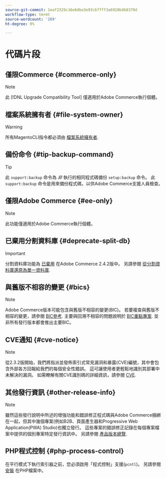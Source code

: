 ```yaml
---
source-git-commit: 1eaf2329c16e6dbe3e93cb7fff3a6920b4b8379d
workflow-type: tm+mt
source-wordcount: '269'
ht-degree: 0%

---
```

# 代碼片段

## 僅限Commerce {#commerce-only}

>[!NOTE]
>
>此 [!DNL Upgrade Compatibility Tool] 僅適用於Adobe Commerce執行個體。

<!-- Configuration guide snippets -->

## 檔案系統擁有者 {#file-system-owner}

>[!WARNING]
>
>所有MagentoCLI指令都必須由 [檔案系統擁有者](/help/configuration/cli/config-cli.md#prerequisites).

## 備份命令 {#tip-backup-command}

>[!TIP]
>
>此 `support:backup` 命令為 _非_ 執行的相同程式碼備份 `setup:backup` 命令。 此 `support:backup` 命令是用來備份程式碼，以供Adobe Commerce支援人員檢查。

## 僅限Adobe Commerce {#ee-only}

>[!NOTE]
>
>此功能僅適用於Adobe Commerce執行個體。

## 已棄用分割資料庫 {#deprecate-split-db}

>[!IMPORTANT]
>
>分割資料庫功能為 [已棄用](https://community.magento.com/t5/Magento-DevBlog/Deprecation-of-Split-Database-in-Magento-Commerce/ba-p/465187?_ga=2.128934671.2024864496.1657558157-1596100530.1657558157) 在Adobe Commerce 2.4.2版中。 另請參閱 [從分割資料庫還原為單一資料庫](/help/configuration/storage/revert-split-database.md).

<!-- End of Configuration guide snippets -->

## 與舊版不相容的變更 {#bics}

>[!NOTE]
>
>Adobe Commerce版本可能包含與舊版不相容的變更(BIC)。 若要複查與舊版不相容的變更，請參閱 [BIC參考](https://developer.adobe.com/commerce/php/development/backward-incompatible-changes/reference/). 主要與回溯不相容的問題說明於 [BIC重點專案](https://developer.adobe.com/commerce/php/development/backward-incompatible-changes/highlights/). 並非所有發行版本都會推出主要BIC。

## CVE通知 {#cve-notice}

>[!NOTE]
>
>從2.3.2版開始，我們將指派並發佈索引式常見漏洞和暴露(CVE)編號，其中會包含外部各方回報給我們的每個安全性錯誤。 這可讓使用者更輕鬆地識別其部署中未解決的漏洞。 如需瞭解有關CVE識別碼的詳細資訊，請參閱 [CVE](https://cve.mitre.org/).

## 其他發行資訊 {#other-release-info}

>[!NOTE]
>
>雖然這些發行說明中所述的增強功能和錯誤修正程式碼與Adobe Commerce捆綁在一起，但其中幾個專案(例如B2B、頁面產生器和Progressive Web Application(PWA) Studio)也獨立發行。 這些專案的錯誤修正記錄在每個專案檔案中提供的個別專案特定發行資訊中。 另請參閱 [產品版本總覽](/help/release/release-notes/overview.md).

## PHP程式控制 {#php-process-control}

在平行模式下執行索引器之前，您必須啟用「程式控制」支援(`pcntl`)。 另請參閱 [安裝](https://www.php.net/manual/en/pcntl.installation.php) 在PHP檔案中。
